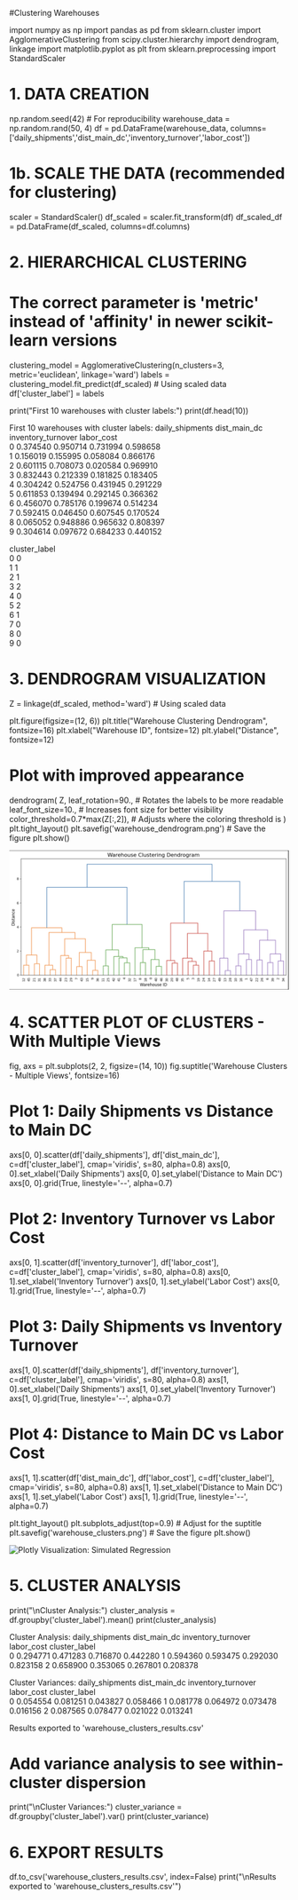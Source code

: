 #Clustering Warehouses

import numpy as np
import pandas as pd
from sklearn.cluster import AgglomerativeClustering
from scipy.cluster.hierarchy import dendrogram, linkage
import matplotlib.pyplot as plt
from sklearn.preprocessing import StandardScaler

# 1. DATA CREATION
np.random.seed(42)  # For reproducibility
warehouse_data = np.random.rand(50, 4)
df = pd.DataFrame(warehouse_data, 
                  columns=['daily_shipments','dist_main_dc','inventory_turnover','labor_cost'])

# 1b. SCALE THE DATA (recommended for clustering)
scaler = StandardScaler()
df_scaled = scaler.fit_transform(df)
df_scaled_df = pd.DataFrame(df_scaled, columns=df.columns)

# 2. HIERARCHICAL CLUSTERING
# The correct parameter is 'metric' instead of 'affinity' in newer scikit-learn versions
clustering_model = AgglomerativeClustering(n_clusters=3, metric='euclidean', linkage='ward')
labels = clustering_model.fit_predict(df_scaled)  # Using scaled data
df['cluster_label'] = labels

print("First 10 warehouses with cluster labels:")
print(df.head(10))

First 10 warehouses with cluster labels:
   daily_shipments  dist_main_dc  inventory_turnover  labor_cost  \
0         0.374540      0.950714            0.731994    0.598658   
1         0.156019      0.155995            0.058084    0.866176   
2         0.601115      0.708073            0.020584    0.969910   
3         0.832443      0.212339            0.181825    0.183405   
4         0.304242      0.524756            0.431945    0.291229   
5         0.611853      0.139494            0.292145    0.366362   
6         0.456070      0.785176            0.199674    0.514234   
7         0.592415      0.046450            0.607545    0.170524   
8         0.065052      0.948886            0.965632    0.808397   
9         0.304614      0.097672            0.684233    0.440152   

   cluster_label  
0              0  
1              1  
2              1  
3              2  
4              0  
5              2  
6              1  
7              0  
8              0  
9              0  

# 3. DENDROGRAM VISUALIZATION
Z = linkage(df_scaled, method='ward')  # Using scaled data

plt.figure(figsize=(12, 6))
plt.title("Warehouse Clustering Dendrogram", fontsize=16)
plt.xlabel("Warehouse ID", fontsize=12)
plt.ylabel("Distance", fontsize=12)

# Plot with improved appearance
dendrogram(
    Z,
    leaf_rotation=90.,  # Rotates the labels to be more readable
    leaf_font_size=10.,  # Increases font size for better visibility
    color_threshold=0.7*max(Z[:,2]),  # Adjusts where the coloring threshold is
)
plt.tight_layout()
plt.savefig('warehouse_dendrogram.png')  # Save the figure
plt.show()

![Plotly Visualization: Simulated Regression](CLUSTDEND.png)

# 4. SCATTER PLOT OF CLUSTERS - With Multiple Views
fig, axs = plt.subplots(2, 2, figsize=(14, 10))
fig.suptitle('Warehouse Clusters - Multiple Views', fontsize=16)

# Plot 1: Daily Shipments vs Distance to Main DC
axs[0, 0].scatter(df['daily_shipments'], df['dist_main_dc'], c=df['cluster_label'], cmap='viridis', s=80, alpha=0.8)
axs[0, 0].set_xlabel('Daily Shipments')
axs[0, 0].set_ylabel('Distance to Main DC')
axs[0, 0].grid(True, linestyle='--', alpha=0.7)

# Plot 2: Inventory Turnover vs Labor Cost
axs[0, 1].scatter(df['inventory_turnover'], df['labor_cost'], c=df['cluster_label'], cmap='viridis', s=80, alpha=0.8)
axs[0, 1].set_xlabel('Inventory Turnover')
axs[0, 1].set_ylabel('Labor Cost')
axs[0, 1].grid(True, linestyle='--', alpha=0.7)

# Plot 3: Daily Shipments vs Inventory Turnover
axs[1, 0].scatter(df['daily_shipments'], df['inventory_turnover'], c=df['cluster_label'], cmap='viridis', s=80, alpha=0.8)
axs[1, 0].set_xlabel('Daily Shipments')
axs[1, 0].set_ylabel('Inventory Turnover')
axs[1, 0].grid(True, linestyle='--', alpha=0.7)

# Plot 4: Distance to Main DC vs Labor Cost
axs[1, 1].scatter(df['dist_main_dc'], df['labor_cost'], c=df['cluster_label'], cmap='viridis', s=80, alpha=0.8)
axs[1, 1].set_xlabel('Distance to Main DC')
axs[1, 1].set_ylabel('Labor Cost')
axs[1, 1].grid(True, linestyle='--', alpha=0.7)

plt.tight_layout()
plt.subplots_adjust(top=0.9)  # Adjust for the suptitle
plt.savefig('warehouse_clusters.png')  # Save the figure
plt.show()

![Plotly Visualization: Simulated Regression](MULTIDEND.png)

# 5. CLUSTER ANALYSIS
print("\nCluster Analysis:")
cluster_analysis = df.groupby('cluster_label').mean()
print(cluster_analysis)

Cluster Analysis:
               daily_shipments  dist_main_dc  inventory_turnover  labor_cost
cluster_label                                                               
0                     0.294771      0.471283            0.716870    0.442280
1                     0.594360      0.593475            0.292030    0.823158
2                     0.658900      0.353065            0.267801    0.208378

Cluster Variances:
               daily_shipments  dist_main_dc  inventory_turnover  labor_cost
cluster_label                                                               
0                     0.054554      0.081251            0.043827    0.058466
1                     0.081778      0.064972            0.073478    0.016156
2                     0.087565      0.078477            0.021022    0.013241

Results exported to 'warehouse_clusters_results.csv'

# Add variance analysis to see within-cluster dispersion
print("\nCluster Variances:")
cluster_variance = df.groupby('cluster_label').var()
print(cluster_variance)

# 6. EXPORT RESULTS
df.to_csv('warehouse_clusters_results.csv', index=False)
print("\nResults exported to 'warehouse_clusters_results.csv'")
